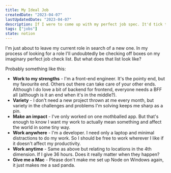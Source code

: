 ```yaml
---
title: My Ideal Job
createdDate: "2023-04-07"
lastUpdatedDate: "2023-04-07"
description: If I were to come up with my perfect job spec. It'd tick these boxes.
tags: ["jobs"]
state: notion
---
```


I'm just about to leave my current role in search of a new one. In my process of looking for a role I'll undoubtedly be checking off boxes on my imaginary perfect job check list. But what does that list look like?

Probably something like this:

- **Work to my strengths** - I'm a front-end engineer. It's the pointy end, but my favourite end. Others out there can take care of your other ends. Although I do love a bit of backend for frontend, everyone needs a BFF all (although is it an end when it's in the middle?).
- **Variety** - I don't need a new project thrown at me every month, but variety in the challenges and problems I'm solving keeps me sharp as a pin.
- **Make an impact** - I've only worked on one mothballed app. But that's enough to know I want my work to actually mean something and affect the world in some tiny way.
- **Work anywhere** - I'm a developer. I need only a laptop and minimal distractions to do my work. So I should be free to work wherever I like if it doesn't affect my productivity.
- **Work anytime** - Same as above but relating to locations in the 4th dimension. If I give 36 hours. Does it really matter when they happen?
- **Give me a Mac** - Please don't make me set up Node on Windows again, it just makes me a sad panda.
